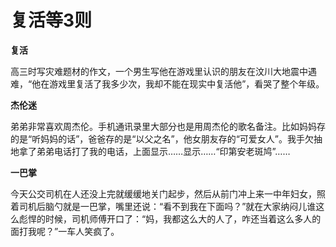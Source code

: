 # 复活等3则

**复活**

高三时写灾难题材的作文，一个男生写他在游戏里认识的朋友在汶川大地震中遇难，“他在游戏里复活了我多少次，我却不能在现实中复活他”，看哭了整个年级。 

**杰伦迷**

弟弟非常喜欢周杰伦。手机通讯录里大部分也是用周杰伦的歌名备注。比如妈妈存的是“听妈妈的话”，爸爸存的是“以父之名”，他女朋友存的“可爱女人”。我手欠抽地拿了弟弟电话打了我的电话，上面显示……显示……“印第安老斑鸠”…… 

**一巴掌**

今天公交司机在人还没上完就缓缓地关门起步，然后从前门冲上来一中年妇女，照着司机后脑勺就是一巴掌，嘴里还说：“看不到我在下面吗？”就在大家纳闷儿谁这么彪悍的时候，司机师傅开口了：“妈，我都这么大的人了，咋还当着这么多人的面打我呢？”一车人笑疯了。